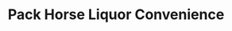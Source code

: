 ---
title: "Pack Horse Liquor Convenience"
url: /deadwood/pack-horse-liquor-convenience/
shop: Lebensmittel
---